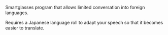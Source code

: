 Smartglasses program that allows limited conversation into foreign languages.

Requires a Japanese language roll to adapt your speech so that it becomes easier to translate.